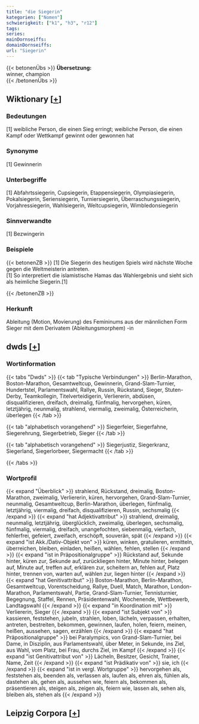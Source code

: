 ```yaml
---
title: "die Siegerin"
kategorien: ["Nomen"]
schwierigkeit: ["k1", "h3", "r12"]
tags:
series:
mainDornseiffs:
domainDornseiffs:
url: "Siegerin"
---
```


{{< betonenÜbs >}}
**Übersetzung:**  
winner, champion  
{{< /betonenÜbs >}}

## Wiktionary [[+](https://de.wiktionary.org/wiki/Siegerin)]

### Bedeutungen
[1] weibliche Person, die einen Sieg erringt; weibliche Person, die einen Kampf oder Wettkampf gewinnt oder gewonnen hat  

### Synonyme
[1] Gewinnerin  

### Unterbegriffe
[1] Abfahrtssiegerin, Cupsiegerin, Etappensiegerin, Olympiasiegerin, Pokalsiegerin, Seriensiegerin, Turniersiegerin, Überraschungssiegerin, Vorjahressiegerin, Wahlsiegerin, Weltcupsiegerin, Wimbledonsiegerin  

### Sinnverwandte
[1] Bezwingerin  

### Beispiele
{{< betonenZB >}}
[1] Die Siegerin des heutigen Spiels wird nächste Woche gegen die Weltmeisterin antreten.  
[1] So interpretiert die islamistische Hamas das Wahlergebnis und sieht sich als heimliche Siegerin.[1]  

{{< /betonenZB >}}
### Herkunft
Ableitung (Motion, Movierung) des Femininums aus der männlichen Form Sieger mit dem Derivatem (Ableitungsmorphem) -in  



## dwds [[+](https://www.dwds.de/wb/Siegerin)]

### Wortinformation
{{< tabs "Dwds" >}}
{{< tab "Typische Verbindungen" >}}
Berlin-Marathon, Boston-Marathon, Gesamtweltcup, Gewinnerin, Grand-Slam-Turnier, Hundertstel, Parlamentswahl, Rallye, Russin, Rückstand, Sieger, Stuten-Derby, Teamkollegin, Titelverteidigerin, Verliererin, abdüsen, disqualifizieren, dreifach, dreimalig, fünfmalig, hervorgehen, küren, letztjährig, neunmalig, strahlend, viermalig, zweimalig, Österreicherin, überlegen
{{< /tab >}}

{{< tab "alphabetisch vorangehend" >}}
Siegerfeier, Siegerfahne, Siegerehrung, Siegerbetrieb, Sieger
{{< /tab >}}

{{< tab "alphabetisch vorangehend" >}}
Siegerjustiz, Siegerkranz, Siegerland, Siegerlorbeer, Siegermacht
{{< /tab >}}

{{< /tabs >}}

### Wortprofil
{{< expand "Überblick" >}} strahlend, Rückstand, dreimalig, Boston-Marathon, zweimalig, Verliererin, küren, hervorgehen, Grand-Slam-Turnier, neunmalig, Gesamtweltcup, Berlin-Marathon, überlegen, fünfmalig, letztjährig, viermalig, dreifach, disqualifizieren, Russin, sechsmalig {{< /expand >}}
{{< expand "hat Adjektivattribut" >}} strahlend, dreimalig, neunmalig, letztjährig, überglücklich, zweimalig, überlegen, sechsmalig, fünfmalig, viermalig, dreifach, unangefochten, siebenmalig, vierfach, fehlerfrei, gefeiert, zweifach, erschöpft, souverän, spät {{< /expand >}}
{{< expand "ist Akk./Dativ-Objekt von" >}} küren, winken, gratulieren, ermitteln, überreichen, bleiben, einladen, heißen, wählen, fehlen, stellen {{< /expand >}}
{{< expand "ist in Präpositionalgruppe" >}} Rückstand auf, Sekunde hinter, küren zur, Sekunde auf, zurückliegen hinter, Minute hinter, belegen auf, Minute auf, treffen auf, erklären zur, scheitern an, fehlen auf, Platz hinter, trennen von, warten auf, wählen zur, liegen hinter {{< /expand >}}
{{< expand "hat Genitivattribut" >}} Boston-Marathon, Berlin-Marathon, Gesamtweltcup, Vorentscheidung, Rallye, Duell, Match, Marathon, London-Marathon, Parlamentswahl, Partie, Grand-Slam-Turnier, Tennisturnier, Begegnung, Staffel, Rennen, Präsidentenwahl, Wochenende, Wettbewerb, Landtagswahl {{< /expand >}}
{{< expand "in Koordination mit" >}} Verliererin, Sieger {{< /expand >}}
{{< expand "ist Subjekt von" >}} kassieren, feststehen, jubeln, strahlen, loben, lächeln, verpassen, erhalten, antreten, bestreiten, bekommen, gewinnen, laufen, holen, feiern, meinen, heißen, aussehen, sagen, erzählen {{< /expand >}}
{{< expand "hat Präpositionalgruppe" >}} bei Paralympics, von Grand-Slam-Turnier, bei Dame, in Disziplin, aus Parlamentswahl, über Meter, in Sekunde, ins Ziel, aus Wahl, vom Platz, bei Frau, durchs Ziel, im Kampf {{< /expand >}}
{{< expand "ist Genitivattribut von" >}} Lächeln, Besitzer, Gesicht, Trainer, Name, Zeit {{< /expand >}}
{{< expand "ist Prädikativ von" >}} sie, ich {{< /expand >}}
{{< expand "ist in vergl. Wortgruppe" >}} hervorgehen als, feststehen als, beenden als, verlassen als, laufen als, ehren als, fühlen als, dastehen als, gehen als, aussehen wie, feiern als, bekommen als, präsentieren als, steigen als, zeigen als, feiern wie, lassen als, sehen als, bleiben als, stehen als {{< /expand >}}

## Leipzig Corpora [[+](https://corpora.uni-leipzig.de/en/res?word=Siegerin&corpusId=deu_newscrawl-public_2018)]

